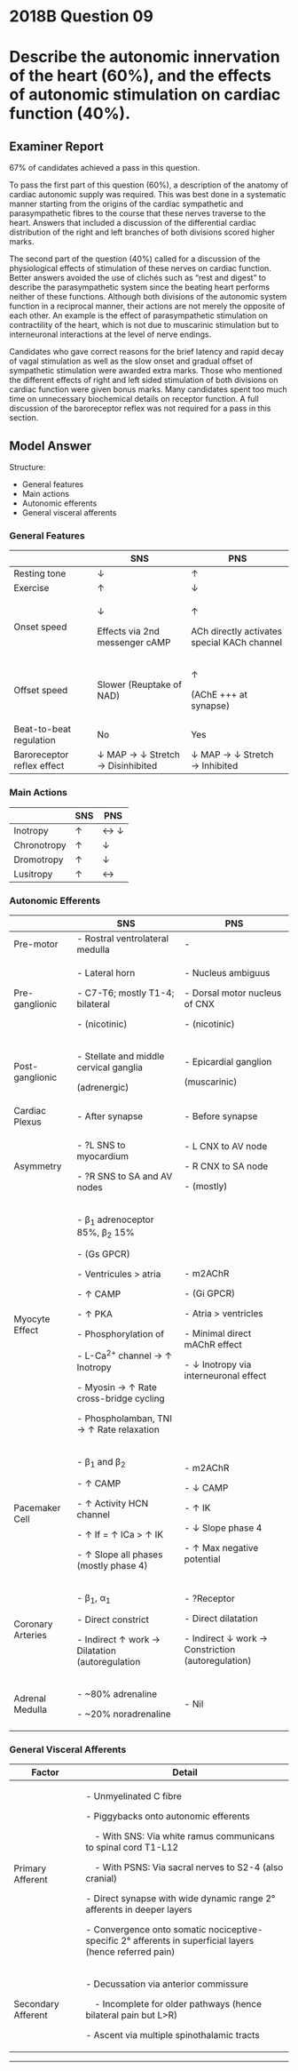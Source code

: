 # 2018B Question 09 
# Describe the autonomic innervation of the heart (60%), and the effects of autonomic stimulation on cardiac function (40%).



## Examiner Report
67% of candidates achieved a pass in this question.


To pass the first part of this question (60%), a description of the anatomy of cardiac autonomic supply was required. This was best done in a systematic manner starting from the origins of the cardiac sympathetic and parasympathetic fibres to the course that these nerves traverse to the heart. Answers that included a discussion of the differential cardiac distribution of the right and left branches of both divisions scored higher marks.


The second part of the question (40%) called for a discussion of the physiological effects of stimulation of these nerves on cardiac function. Better answers avoided the use of clichés such as “rest and digest” to describe the parasympathetic system since the beating heart performs neither of these functions. Although both divisions of the autonomic system function in a reciprocal manner, their actions are not merely the opposite of each other. An example is the effect of parasympathetic stimulation on contractility of the heart, which is not due to muscarinic stimulation but to interneuronal interactions at the level of nerve endings.


Candidates who gave correct reasons for the brief latency and rapid decay of vagal stimulation as well as the slow onset and gradual offset of sympathetic stimulation were awarded extra marks. Those who mentioned the different effects of right and left sided stimulation of both divisions on cardiac function were given bonus marks. Many candidates spent too much time on unnecessary biochemical details on receptor function. A full discussion of the baroreceptor reflex was not required for a pass in this section.

## Model Answer
Structure:
- General features
- Main actions
- Autonomic efferents
- General visceral afferents

### General Features

||SNS|PNS|
| -- | -- | -- |
|Resting tone|↓ |↑ |
|Exercise|↑ |↓ |
|Onset speed|<p>↓ </p><p>Effects via 2nd messenger cAMP</p>|<p>↑ </p><p>ACh directly activates special KACh channel</p>|
|Offset speed|Slower (Reuptake of NAD)|<p>↑ </p><p>(AChE +++ at synapse)</p>|
|Beat-to-beat regulation|No|Yes|
|Baroreceptor reflex effect|↓ MAP → ↓ Stretch → Disinhibited|↓ MAP → ↓ Stretch → Inhibited|

### Main Actions

||SNS|PNS|
| -- | -- | -- |
|Inotropy|↑ |↔ ↓ |
|Chronotropy|↑ |↓ |
|Dromotropy|↑ |↓ |
|Lusitropy|↑ |↔|

### Autonomic Efferents

||SNS|PNS|
| -- | -- | -- |
|Pre-motor|- Rostral ventrolateral medulla|-|
|Pre-ganglionic|<p>- Lateral horn </p><p>- C7-T6; mostly T1-4; bilateral</p><p>- (nicotinic)</p>|<p>- Nucleus ambiguus</p><p>- Dorsal motor nucleus of CNX</p><p>- (nicotinic)</p>|
|Post-ganglionic|<p>- Stellate and middle cervical ganglia</p><p>(adrenergic)</p>|<p>- Epicardial ganglion</p><p>(muscarinic)</p>|
|Cardiac Plexus|- After synapse|- Before synapse|
|Asymmetry|<p>- ?L SNS to myocardium</p><p>- ?R SNS to SA and AV nodes</p>|<p>- L CNX to AV node</p><p>- R CNX to SA node</p><p>- (mostly)</p>|
|Myocyte Effect|<p>- β<sub>1</sub> adrenoceptor 85%, β<sub>2</sub> 15%</p><p>- (Gs GPCR)</p><p>- Ventricules > atria</p><p>- ↑ CAMP</p><p>- ↑ PKA</p><p>- Phosphorylation of</p><p>- L-Ca<sup>2+</sup> channel → ↑ Inotropy</p><p>- Myosin → ↑ Rate cross-bridge cycling</p><p>- Phospholamban, TNI → ↑ Rate relaxation</p>|<p>- m2AChR</p><p>- (Gi GPCR)</p><p>- Atria > ventricles</p><p>- Minimal direct mAChR effect</p><p>- ↓ Inotropy via interneuronal effect</p>|
|Pacemaker Cell|<p>- β<sub>1</sub> and β<sub>2</sub></p><p>- ↑ CAMP</p><p>- ↑ Activity HCN channel</p><p>- ↑ If = ↑ ICa > ↑ IK</p><p>- ↑ Slope all phases (mostly phase 4)</p>|<p>- m2AChR</p><p>- ↓ CAMP</p><p>- ↑ IK</p><p>- ↓ Slope phase 4</p><p>- ↑ Max negative potential</p>|
|Coronary Arteries|<p>- β<sub>1</sub>, α<sub>1</sub></p><p>- Direct constrict</p><p>- Indirect ↑ work → Dilatation (autoregulation</p>|<p>- ?Receptor</p><p>- Direct dilatation</p><p>- Indirect ↓ work → Constriction (autoregulation)</p>|
|Adrenal Medulla|<p>- ~80% adrenaline</p><p>- ~20% noradrenaline</p>|- Nil|

### General Visceral Afferents

|Factor|Detail|
| -- | -- |
|Primary Afferent|<p>- Unmyelinated C fibre</p><p>- Piggybacks onto autonomic efferents</p><p>&emsp;- With SNS: Via white ramus communicans to spinal cord T1-L12</p><p>&emsp;- With PSNS: Via sacral nerves to S2-4 (also cranial)</p><p>- Direct synapse with wide dynamic range 2° afferents in deeper layers</p><p>- Convergence onto somatic nociceptive-specific 2° afferents in superficial layers<br>  (hence referred pain)</p>|
|Secondary Afferent|<p>- Decussation via anterior commissure</p><p>&emsp;- Incomplete for older pathways (hence bilateral pain but L>R)</p><p>- Ascent via multiple spinothalamic tracts</p>|



--- 

